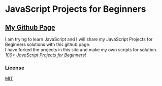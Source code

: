 # JavaScript Projects for Beginners
## [My Github Page](https://j4ckblack.github.io/github.io/)
I am trying to learn JavaScript and I will share my JavaScript Projects for Beginners solutions with this github page. <br />
I have forked the projects in this site and  make my own scripts for solution. <br />
*[100+ JavaScript Projects for Beginners!](https://jsbeginners.com/javascript-projects-for-beginners/)*
### License <br />
[MIT](https://github.com/j4ckblack/github.io/blob/master/LICENSE)
